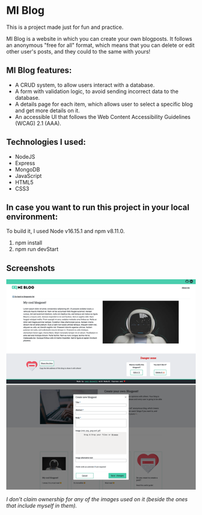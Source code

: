 # MI Blog
This is a project made just for fun and practice.

MI Blog is a website in which you can create your own blogposts. It follows an anonymous "free for all" format, which means that you can delete or edit other user's posts, and they could to the same with yours! 

## MI Blog features: 
* A CRUD system, to allow users interact with a database.
* A form with validation logic, to avoid sending incorrect data to the database. 
* A details page for each item, which allows user to select a specific blog and get more details on it.
* An accessible UI that follows the Web Content Accessibility Guidelines (WCAG) 2.1 (AAA).

## Technologies I used: 
* NodeJS
* Express 
* MongoDB 
* JavaScript
* HTML5
* CSS3

## In case you want to run this project in your local environment:
To build it, I used Node v16.15.1 and npm v8.11.0. 

1. npm install 
2. npm run devStart 

## Screenshots
![Screenshot of M.I. Blog 1 of 2. Showing the form modal users would fill to create a new blogpost.](./public/assets/screenshot2.png)
![Screenshot of M.I. Blog 2 of 2. Showing how a blogpost, with a lorem ipsum body and a placeholder image.](./public/assets/screenshot1.png)

_I don't claim ownership for any of the images used on it (beside the ones that include myself in them)._
